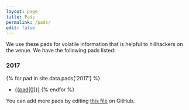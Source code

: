 ```yaml
---
layout: page
title: Pads
permalink: /pads/
edit: false
---
```


We use these pads for volatile information that is helpful
to hillhackers on the venue. We have the following pads listed:

### 2017

{% for pad in site.data.pads['2017'] %}
- [{{pad[0]}}](https://pads.hackbeach.in/{{pad[1]}})
{% endfor %}

You can add more pads by editing [this file][pads.yml] on GitHub.

[pads.yml]: https://github.com/hillhacks/hackbeach/blob/gh-pages/_data/pads.yml
